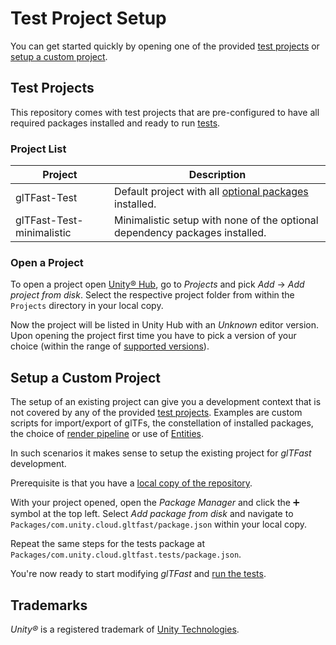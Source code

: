 # Test Project Setup

You can get started quickly by opening one of the provided [test projects](#test-projects) or [setup a custom project](#setup-a-custom-project).

## Test Projects

This repository comes with test projects that are pre-configured to have all required packages installed and ready to run [tests](tests.md).

### Project List

| Project                   | Description                                             |
|---------------------------|---------------------------------------------------------|
| glTFast-Test              | Default project with all [optional packages](installation.md#optional-packages) installed. |
| glTFast-Test-minimalistic | Minimalistic setup with none of the optional dependency packages installed. |

### Open a Project

To open a project open [Unity&reg; Hub][UnityHub], go to *Projects* and pick *Add* → *Add project from disk*. Select the respective project folder from within the `Projects` directory in your local copy.

Now the project will be listed in Unity Hub with an *Unknown* editor version. Upon opening the project first time you have to pick a version of your choice (within the range of [supported versions](features.md#unity-version-support)).

## Setup a Custom Project

The setup of an existing project can give you a development context that is not covered by any of the provided [test projects](test-project-setup.md#test-projects). Examples are custom scripts for import/export of glTFs, the constellation of installed packages, the choice of [render pipeline][RenderPipelines] or use of [Entities][Entities].

In such scenarios it makes sense to setup the existing project for *glTFast* development.

Prerequisite is that you have a [local copy of the repository](sources.md#download-sources).

With your project opened, open the *Package Manager* and click the ➕ symbol at the top left. Select *Add package from disk* and navigate to `Packages/com.unity.cloud.gltfast/package.json` within your local copy.

Repeat the same steps for the tests package at `Packages/com.unity.cloud.gltfast.tests/package.json`.

You're now ready to start modifying *glTFast* and [run the tests](tests.md).

## Trademarks

*Unity&reg;* is a registered trademark of [Unity Technologies][unity].

[Entities]: https://docs.unity3d.com/Packages/com.unity.entities@latest/
[RenderPipelines]: https://docs.unity3d.com/Manual/render-pipelines.html
[unity]: https://unity.com
[UnityHub]: https://unity.com/unity-hub
